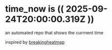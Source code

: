 # time_now is (( 2025-09-24T20:00:00.319Z ))

an automated repo that shows the currnent time

inspired by [breakingheatmap](https://github.com/breakingheatmap/breakingheatmap)